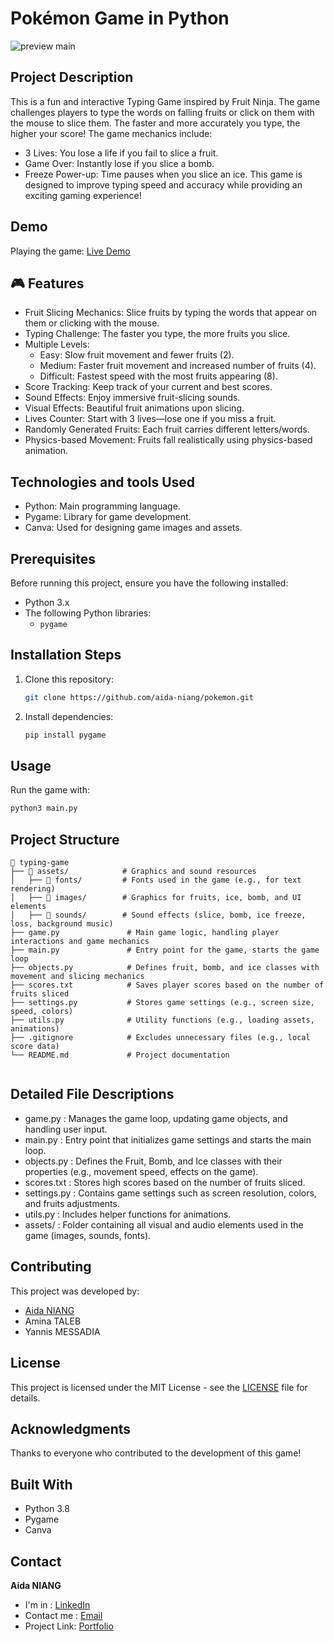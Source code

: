 # Pokémon Game in Python

![preview main](./frame_2.png)

## Project Description

This is a fun and interactive Typing Game inspired by Fruit Ninja. The game challenges players to type the words on falling fruits or click on them with the mouse to slice them. The faster and more accurately you type, the higher your score!
The game mechanics include:
- 3 Lives: You lose a life if you fail to slice a fruit.
- Game Over: Instantly lose if you slice a bomb.
- Freeze Power-up: Time pauses when you slice an ice.
This game is designed to improve typing speed and accuracy while providing an exciting gaming experience!

## Demo

Playing the game: [Live Demo](https://www.youtube.com/watch?v=XTXSr6LRkes)

## 🎮 Features

- Fruit Slicing Mechanics: Slice fruits by typing the words that appear on them or clicking with the mouse.
- Typing Challenge: The faster you type, the more fruits you slice.
- Multiple Levels:
  - Easy: Slow fruit movement and fewer fruits (2).
  - Medium: Faster fruit movement and increased number of fruits (4).
  - Difficult: Fastest speed with the most fruits appearing (8).
- Score Tracking: Keep track of your current and best scores.
- Sound Effects: Enjoy immersive fruit-slicing sounds.
- Visual Effects: Beautiful fruit animations upon slicing.
- Lives Counter: Start with 3 lives—lose one if you miss a fruit.
- Randomly Generated Fruits: Each fruit carries different letters/words.
- Physics-based Movement: Fruits fall realistically using physics-based animation.


## Technologies and tools Used

- Python: Main programming language.
- Pygame: Library for game development.
- Canva: Used for designing game images and assets.

## Prerequisites

Before running this project, ensure you have the following installed:

- Python 3.x
- The following Python libraries:
  - `pygame`

## Installation Steps

1. Clone this repository:
   ```bash
   git clone https://github.com/aida-niang/pokemon.git
   ```
2. Install dependencies:
   ```bash
   pip install pygame 
   ```

## Usage

Run the game with:
```bash
python3 main.py
```

## Project Structure

```
📂 typing-game  
├── 📁 assets/            # Graphics and sound resources  
│   ├── 📁 fonts/         # Fonts used in the game (e.g., for text rendering)  
│   ├── 📁 images/        # Graphics for fruits, ice, bomb, and UI elements  
│   ├── 📁 sounds/        # Sound effects (slice, bomb, ice freeze, loss, background music)  
├── game.py               # Main game logic, handling player interactions and game mechanics  
├── main.py               # Entry point for the game, starts the game loop  
├── objects.py            # Defines fruit, bomb, and ice classes with movement and slicing mechanics  
├── scores.txt            # Saves player scores based on the number of fruits sliced  
├── settings.py           # Stores game settings (e.g., screen size, speed, colors)  
├── utils.py              # Utility functions (e.g., loading assets, animations)  
├── .gitignore            # Excludes unnecessary files (e.g., local score data)  
└── README.md             # Project documentation  


```

## Detailed File Descriptions
- game.py : Manages the game loop, updating game objects, and handling user input.
- main.py : Entry point that initializes game settings and starts the main loop.
- objects.py : Defines the Fruit, Bomb, and Ice classes with their properties (e.g., movement speed, effects on the game).
- scores.txt : Stores high scores based on the number of fruits sliced.
- settings.py : Contains game settings such as screen resolution, colors, and fruits adjustments.
- utils.py : Includes helper functions for animations.
- assets/ : Folder containing all visual and audio elements used in the game (images, sounds, fonts).

## Contributing

This project was developed by:
- [Aida NIANG](https://github.com/aida-niang/)
- Amina TALEB
- Yannis MESSADIA

## License

This project is licensed under the MIT License - see the [LICENSE](LICENSE) file for details.

## Acknowledgments

Thanks to everyone who contributed to the development of this game!

## Built With

- Python 3.8
- Pygame
- Canva

## Contact

**Aida NIANG** 
- I'm in : [LinkedIn](https://linkedin.com/in/aidabenhamathniang)
- Contact me : [Email](mailto:aidam.niang@gmail.com  )
- Project Link: [Portfolio](https://aida-niang.students-laplateforme.io)

